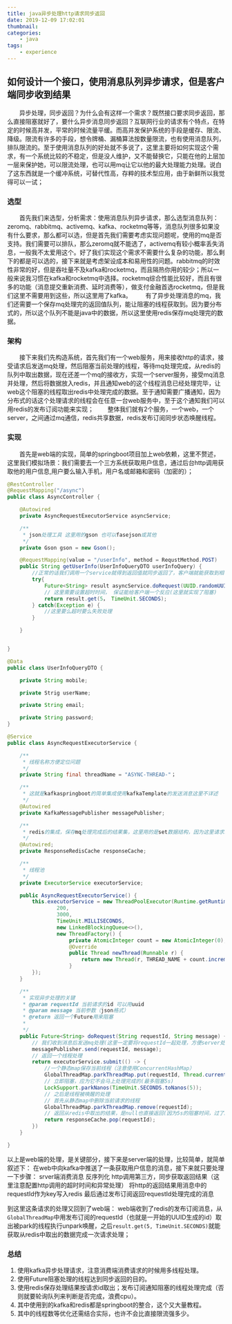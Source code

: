 ```yaml
---
title: java异步处理http请求同步返回
date: 2019-12-09 17:02:01
thumbnail: 
categories:
    - java
tags:
    - experience
---
```



## 如何设计一个接口，使用消息队列异步请求，但是客户端同步收到结果

&emsp;&emsp;异步处理，同步返回？为什么会有这样一个需求？既然接口要求同步返回，那么直接阻塞就好了，要什么异步消息同步返回？互联网行业的请求有个特点，在特定的时候高并发，平常的时候流量平缓。而高并发保护系统的手段是缓存、限流、降级。限流有许多的手段，想令牌桶、漏桶算法按数量限流，也有使用消息队列，排队限流的。至于使用消息队列的好处就不多说了，这里主要将如何实现这个需求，有一个系统比较的不稳定，但是没人维护，又不能替换它，只能在他的上层加一层来保护她，可以限流处理，也可以用mq让它以他的最大处理能力处理。说白了这东西就是一个缓冲系统，可替代性高，存粹的技术型应用，由于新鲜所以我觉得可以一试；


<!-- more -->

### 选型

&emsp;&emsp;首先我们来选型，分析需求：使用消息队列异步请求，那么选型消息队列： zeromq、rabbitmq、activemq、kafka、rocketmq等等，消息队列很多如果没有什么要求，那么都可以选，但是首先我们需要考虑实现问题呢，使用的mq是否支持。我们需要可以排队，那么zeromq就不能选了，activemq有较小概率丢失消息，一般我不太爱用这个。好了我们实现这个需求不需要什么复杂的功能，那么剩下的都是可以选的，接下来就是考虑架设成本和易用性的问题。rabbitmq的时效性非常的好，但是吞吐量不及kafka和rocketmq，而且隔热你用的较少；所以一般来说我习惯在kafka和rocketmq中选择。rocketmq综合性能比较好，而且有很多的功能（消息提交重新消费、延时消费等），做支付金融首选rocketmq，但是我们这里不需要用到这些，所以这里用了kafka。
&emsp;&emsp;有了异步处理消息的mq，我们还需要一个保存mq处理完的返回值队列，能让阻塞的线程获取到。因为要分布式的，所以这个队列不能是java中的数据，所以这里使用redis保存mq处理完的数据。

### 架构

&emsp;&emsp;接下来我们先构造系统，首先我们有一个web服务，用来接收http的请求，接受请求后发送mq处理，然后阻塞当前处理的线程，等待mq处理完成，从redis的队列中取出数据，现在还差一个mq的接收方，实现一个server服务，接受mq消息并处理，然后将数据放入redis，并且通知web的这个线程消息已经处理完毕，让web这个阻塞的线程取出redis中处理完成的数据。至于通知需要广播通知，因为分布式的话这个处理请求的线程会在任意一台web服务中，至于这个通知我们可以用redis的发布订阅功能来实现；
&emsp;&emsp;整体我们就有2个服务，一个web，一个server，之间通过mq通信，redis共享数据，redis发布订阅同步状态唤醒线程。


### 实现

&emsp;&emsp;首先是web端的实现，简单的springboot项目加上web依赖，这里不赘述，这里我们模拟场景：我们需要去一个三方系统获取用户信息，通过后台http调用获取他的用户信息,用户要么输入手机，用户名或邮箱和密码（加密的）；
``` java
@RestController
@RequestMapping("/async")
public class AsyncController {

    @Autowired
    private AsyncRequestExecutorService asyncService;

    /**
     * json处理工具 这里用的gson 也可以fasejson或其他
     */
    private Gson gson = new Gson();

    @RequestMapping(value = "/userInfo", method = RequstMethod.POST)
    public String getUserInfo(UserInfoQueryDTO userInfoQuery) {
        //正常的话我们调用一个service就得到返回值就同步返回了，客户端就能获取到相关信息；但是这里要异步处理，同步返回，我们准备一个异步处理的线程池来处理；先看AsyncRequestExecutorService;
        try{
            Future<String> result asyncService.doRequest(UUID.randomUUID().toString(), gson.toJson(userInfoQuery));
            // 这里需要设置超时时间， 保证能给客户端一个反应(这里就实现了阻塞)
            return result.get(5， TimeUnit.SECONDS);
        } catch(Exception e) {
            //这里要么超时要么失败处理
        }

    }


}

@Data
public class UserInfoQueryDTO {

    private String mobile;

    private Strig userName;

    private String email;

    private String password;
}

@Service
public class AsyncRequestExecutorService {

    /**
     * 线程名称方便定位问题
     */
    private String final threadName = "ASYNC-THREAD-"；

    /**
     * 这就是kafkaspringboot的简单集成使用kafkaTemplate的发送消息这里不详述
     */
    @Autowired
    private KafkaMessagePublisher messagePublisher;

    /**
     * redis的集成，保存mq处理完成后的结果集，这里用的是set数据结构，因为这里请求时一次性的 返回就移除pop()方法正好满足， 而且请求不重复
     */
    @Autowired;
    private ResponseRedisCache responseCache;

    /**
     * 线程池
     */
    private ExecutorService executorService;

    public AsyncRequestExecutorService() {
        this.executorService = new ThreadPoolExecutor(Runtime.getRuntime().availableProcessors() * 8,
                200,
                3000,
                TimeUnit.MILLISECONDS,
                new LinkedBlockingQueue<>(),
                new ThreadFactory() {
                    private AtomicInteger count = new AtomicInteger(0);
                    @Override
                    public Thread newThread(Runnable r) {
                        return new Thread(r, THREAD_NAME + count.incrementAndGet());
                    }
        });
    }

    /**
     * 实现异步处理的关键
     * @param requestId 当前请求的id 可以用uuid
     * @param message 当前参数（json格式）
     * @return 返回一个Future用来阻塞
     *
     */
    public Future<String> doRequest(String requestId, String message) {
        // 我们收到消息后发送mq处理(这里一定要将requestId一起处理，方便server处理完放入redis后的存取)
        messagePublisher.send(requestId, message);
        // 返回一个线程处理
        return executorService.submit(() -> {
            //一个静态map保存当前线程（注意使用ConcurrentHashMap）
            GlobalThreadMap.parkThreadMap.put(requestId, Thread.currentThread());
            // 立即阻塞，应为它不会马上处理完成的(最多阻塞5s)
            LockSupport.parkNanos(TimeUnit.SECONDS.toNanos(5));
            // 之后是线程被唤醒的处理
            // 首先从静态map中删除当前请求的线程
            GlobalThreadMap.parkThreadMap.remove(requestId);
            // 返回从redis中取出的结果，是null也直接返回(因为5s的阻塞时间，过了5s还没处理完就需要响应客户端了，但是这时redis还没有数据)；
            return responseCache.pop(requestId);
        })    
    }

}
```

以上是web端的处理，是关键部分，接下来是server端的处理，比较简单，就简单叙述下：
在web中向kafka中推送了一条获取用户信息的消息，接下来就只要处理一下步骤：
srver端消费消息
反序列化
http调用第三方，同步获取返回结果（这里注意配置http调用的超时时间和异常处理）
将http的返回结果用消息中的requestId作为key写入redis
最后通过发布订阅返回requestId处理完成的消息

到这里这条请求的处理又回到了web端：
web端收到了redis的发布订阅消息，从`GlobalThreadMap`中用发布订阅的requestId（也就是一开始的UUID生成的id）取出被park的线程执行unpark唤醒，之后`result.get(5, TimeUnit.SECONDS)`就能获取从redis中取出的数据完成一次请求处理；

### 总结

1. 使用kafka异步处理请求，注意消费端消费请求的时候用多线程处理。
2. 使用Future阻塞处理的线程达到同步返回的目的。
3. 使用redis保存处理结果按请求id取出；发布订阅通知阻塞的线程处理完成（否则就要轮询队列来判断是否完成，浪费cpu）。
4. 其中使用到的kafka和redis都是springboot的整合，这个又大量教程。
5. 其中的线程数等优化还需结合实际，也许不会比直接限流强多少。
